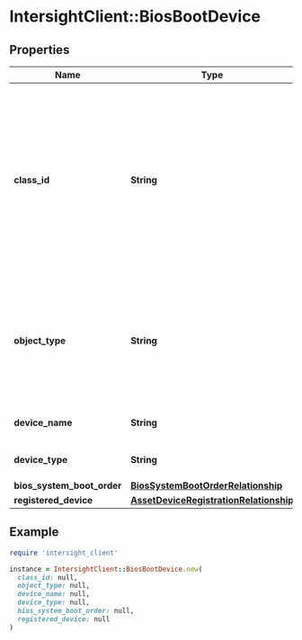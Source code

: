 # IntersightClient::BiosBootDevice

## Properties

| Name | Type | Description | Notes |
| ---- | ---- | ----------- | ----- |
| **class_id** | **String** | The fully-qualified name of the instantiated, concrete type. This property is used as a discriminator to identify the type of the payload when marshaling and unmarshaling data. | [default to &#39;bios.BootDevice&#39;] |
| **object_type** | **String** | The fully-qualified name of the instantiated, concrete type. The value should be the same as the &#39;ClassId&#39; property. | [default to &#39;bios.BootDevice&#39;] |
| **device_name** | **String** | Name of the Configured Boot Device. | [optional][readonly] |
| **device_type** | **String** | Type of the Configured Boot Device. | [optional][readonly] |
| **bios_system_boot_order** | [**BiosSystemBootOrderRelationship**](BiosSystemBootOrderRelationship.md) |  | [optional] |
| **registered_device** | [**AssetDeviceRegistrationRelationship**](AssetDeviceRegistrationRelationship.md) |  | [optional] |

## Example

```ruby
require 'intersight_client'

instance = IntersightClient::BiosBootDevice.new(
  class_id: null,
  object_type: null,
  device_name: null,
  device_type: null,
  bios_system_boot_order: null,
  registered_device: null
)
```

